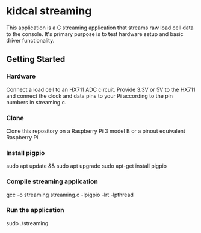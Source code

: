 # kidcal streaming
This application is a C streaming application that streams raw load cell data to the console. It's primary purpose is to test hardware setup and basic driver functionality.

## Getting Started
### Hardware
Connect a load cell to an HX711 ADC circuit. Provide 3.3V or 5V to the HX711 and connect the clock and data pins to your Pi according to the pin numbers in streaming.c.

### Clone
Clone this repository on a Raspberry Pi 3 model B or a pinout equivalent Raspberry Pi.

### Install pigpio
sudo apt update && sudo apt upgrade
sudo apt-get install pigpio

### Compile streaming application
gcc -o streaming streaming.c -lpigpio -lrt -lpthread

### Run the application
sudo ./streaming

